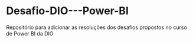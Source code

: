 # Desafio-DIO---Power-BI
Repositório para adicionar as resoluções dos desafios propostos no curso de Power BI da DIO 
